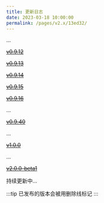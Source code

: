 ```yaml
---
title: 更新日志
date: 2023-03-18 10:00:00
permalink: /pages/v2.x/13ed32/
---
```

...

~~[v0.9.12](https://gitee.com/dromara/easy-es/releases/V0.9.12)~~

~~[v0.9.13](https://gitee.com/dromara/easy-es/releases/V0.9.13)~~

~~[v0.9.14](https://gitee.com/dromara/easy-es/releases/V0.9.14)~~

~~[v0.9.15](https://gitee.com/dromara/easy-es/releases/V0.9.15)~~

~~[v0.9.16](https://gitee.com/dromara/easy-es/releases/V0.9.16)~~

...

~~[v0.9.40](https://gitee.com/dromara/easy-es/releases/v0.9.40)~~

...

~~[v1.0.0](https://gitee.com/dromara/easy-es/releases/v1.0.0)~~

...

~~[v2.0.0-beta1](https://gitee.com/dromara/easy-es/releases/v2.0.0-beta1)~~


持续更新中...

:::tip
已发布的版本会被用删除线标记
:::

